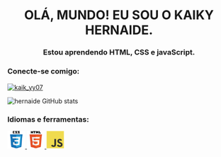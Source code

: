 <h1 align="center">OLÁ, MUNDO! EU SOU O KAIKY HERNAIDE.</h1>
<h3 align="center">Estou aprendendo HTML, CSS e javaScript.</h3>


<h3 align="left">Conecte-se comigo:</h3>
<p align="left">
<a href="https://instagram.com/kaik_yy07" target="blank"><img align="center" src="https://raw.githubusercontent.com/rahuldkjain/github-profile-readme-generator/master/src/images/icons/Social/instagram.svg" alt="kaik_yy07" height="30" width="40" /></a>
</p>

![hernaide GitHub stats](https://github-readme-stats.vercel.app/api?username=kaikyhernaide&show_icons=true&theme=radical)

<h3 align="left">Idiomas e ferramentas:</h3>
<p align="left"> <a href="https://www.w3schools.com/css/" target="_blank" rel="noreferrer"> <img src="https://raw.githubusercontent.com/devicons/devicon/master/icons/css3/css3-original-wordmark.svg" alt="css3" width="40" height="40"/> </a> <a href="https://www.w3.org/html/" target="_blank" rel="noreferrer"> <img src="https://raw.githubusercontent.com/devicons/devicon/master/icons/html5/html5-original-wordmark.svg" alt="html5" width="40" height="40"/> </a> <a href="https://developer.mozilla.org/en-US/docs/Web/JavaScript" target="_blank" rel="noreferrer"> <img src="https://raw.githubusercontent.com/devicons/devicon/master/icons/javascript/javascript-original.svg" alt="javascript" width="40" height="40"/> </a> </p>

